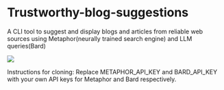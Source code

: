 # Trustworthy-blog-suggestions
A CLI tool to suggest and display blogs and articles from reliable web sources using Metaphor(neurally trained search engine) and LLM queries(Bard)

![](Trustworthy.gif)

Instructions for cloning:
Replace METAPHOR_API_KEY and BARD_API_KEY with your own API keys for Metaphor and Bard respectively.
